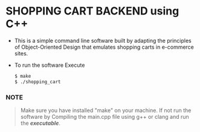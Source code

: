 # SHOPPING CART BACKEND using C++

- This is a simple command line software built by adapting the principles of Object-Oriented Design that emulates shopping carts in e-commerce sites.

- To run the software Execute 
	
	```bash
	$ make
	$ ./shopping_cart
	
	```
### NOTE
 > Make sure you have installed "make" on your machine.
 > If not run the software by Compiling the main.cpp file using g++ or clang and run the _**executable**_.